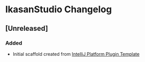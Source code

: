 <!-- Keep a Changelog guide -> https://keepachangelog.com -->

# IkasanStudio Changelog

## [Unreleased]
### Added
- Initial scaffold created from [IntelliJ Platform Plugin Template](https://github.com/JetBrains/intellij-platform-plugin-template)
